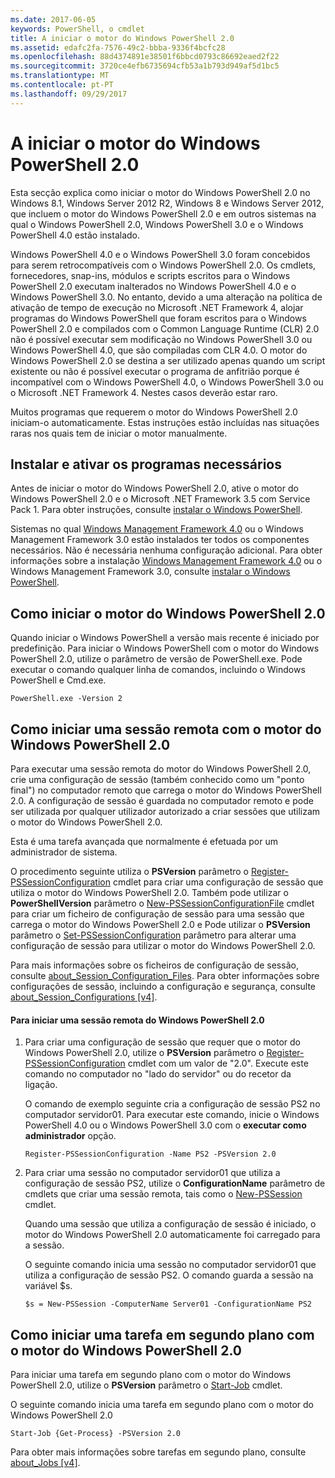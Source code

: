```yaml
---
ms.date: 2017-06-05
keywords: PowerShell, o cmdlet
title: A iniciar o motor do Windows PowerShell 2.0
ms.assetid: edafc2fa-7576-49c2-bbba-9336f4bcfc28
ms.openlocfilehash: 88d4374891e38501f6bbcd0793c86692eaed2f22
ms.sourcegitcommit: 3720ce4efb6735694cfb53a1b793d949af5d1bc5
ms.translationtype: MT
ms.contentlocale: pt-PT
ms.lasthandoff: 09/29/2017
---
```

# <a name="starting-the-windows-powershell-20-engine"></a>A iniciar o motor do Windows PowerShell 2.0
Esta secção explica como iniciar o motor do Windows PowerShell 2.0 no Windows 8.1, Windows Server 2012 R2, Windows 8 e Windows Server 2012, que incluem o motor do Windows PowerShell 2.0 e em outros sistemas na qual o Windows PowerShell 2.0, Windows PowerShell 3.0 e o Windows PowerShell 4.0 estão instalado.

Windows PowerShell 4.0 e o Windows PowerShell 3.0 foram concebidos para serem retrocompatíveis com o Windows PowerShell 2.0. Os cmdlets, fornecedores, snap-ins, módulos e scripts escritos para o Windows PowerShell 2.0 executam inalterados no Windows PowerShell 4.0 e o Windows PowerShell 3.0. No entanto, devido a uma alteração na política de ativação de tempo de execução no Microsoft .NET Framework 4, alojar programas do Windows PowerShell que foram escritos para o Windows PowerShell 2.0 e compilados com o Common Language Runtime (CLR) 2.0 não é possível executar sem modificação no Windows PowerShell 3.0 ou Windows PowerShell 4.0, que são compiladas com CLR 4.0. O motor do Windows PowerShell 2.0 se destina a ser utilizado apenas quando um script existente ou não é possível executar o programa de anfitrião porque é incompatível com o Windows PowerShell 4.0, o Windows PowerShell 3.0 ou o Microsoft .NET Framework 4. Nestes casos deverão estar raro.

Muitos programas que requerem o motor do Windows PowerShell 2.0 iniciam-o automaticamente. Estas instruções estão incluídas nas situações raras nos quais tem de iniciar o motor manualmente.

## <a name="installing-and-enabling-required-programs"></a>Instalar e ativar os programas necessários
Antes de iniciar o motor do Windows PowerShell 2.0, ative o motor do Windows PowerShell 2.0 e o Microsoft .NET Framework 3.5 com Service Pack 1. Para obter instruções, consulte [instalar o Windows PowerShell](Installing-Windows-PowerShell.md).

Sistemas no qual [Windows Management Framework 4.0](http://go.microsoft.com/fwlink/?LinkID=293881) ou o Windows Management Framework 3.0 estão instalados ter todos os componentes necessários. Não é necessária nenhuma configuração adicional. Para obter informações sobre a instalação [Windows Management Framework 4.0](http://go.microsoft.com/fwlink/?LinkID=293881) ou o Windows Management Framework 3.0, consulte [instalar o Windows PowerShell](Installing-Windows-PowerShell.md).

## <a name="how-to-start-the-windows-powershell-20-engine"></a>Como iniciar o motor do Windows PowerShell 2.0
Quando iniciar o Windows PowerShell a versão mais recente é iniciado por predefinição. Para iniciar o Windows PowerShell com o motor do Windows PowerShell 2.0, utilize o parâmetro de versão de PowerShell.exe. Pode executar o comando qualquer linha de comandos, incluindo o Windows PowerShell e Cmd.exe.

```
PowerShell.exe -Version 2
```

## <a name="how-to-start-a-remote-session-with-the-windows-powershell-20-engine"></a>Como iniciar uma sessão remota com o motor do Windows PowerShell 2.0
Para executar uma sessão remota do motor do Windows PowerShell 2.0, crie uma configuração de sessão (também conhecido como um "ponto final") no computador remoto que carrega o motor do Windows PowerShell 2.0. A configuração de sessão é guardada no computador remoto e pode ser utilizada por qualquer utilizador autorizado a criar sessões que utilizam o motor do Windows PowerShell 2.0.

Esta é uma tarefa avançada que normalmente é efetuada por um administrador de sistema.

O procedimento seguinte utiliza o **PSVersion** parâmetro o [Register-PSSessionConfiguration](https://technet.microsoft.com/en-us/library/e9152ae2-bd6d-4056-9bc7-dc1893aa29ea) cmdlet para criar uma configuração de sessão que utiliza o motor do Windows PowerShell 2.0. Também pode utilizar o **PowerShellVersion** parâmetro o [New-PSSessionConfigurationFile](https://technet.microsoft.com/en-us/library/5f3e3633-6e90-479c-aea9-ba45a1954866) cmdlet para criar um ficheiro de configuração de sessão para uma sessão que carrega o motor do Windows PowerShell 2.0 e Pode utilizar o **PSVersion** parâmetro o [Set-PSSessionConfiguration](https://technet.microsoft.com/en-us/library/b21fbad3-1759-4260-b206-dcb8431cd6ea) parâmetro para alterar uma configuração de sessão para utilizar o motor do Windows PowerShell 2.0.

Para mais informações sobre os ficheiros de configuração de sessão, consulte [about_Session_Configuration_Files](https://technet.microsoft.com/en-us/library/c7217447-1ebf-477b-a8ef-4dbe9a1473b8). Para obter informações sobre configurações de sessão, incluindo a configuração e segurança, consulte [about_Session_Configurations [v4]](https://technet.microsoft.com/en-us/library/a2fbe12a-350c-4d04-be50-24102824e3ab).

#### <a name="to-start-a-remote-windows-powershell-20-session"></a>Para iniciar uma sessão remota do Windows PowerShell 2.0

1. Para criar uma configuração de sessão que requer que o motor do Windows PowerShell 2.0, utilize o **PSVersion** parâmetro o [Register-PSSessionConfiguration](https://technet.microsoft.com/en-us/library/e9152ae2-bd6d-4056-9bc7-dc1893aa29ea) cmdlet com um valor de "2.0". Execute este comando no computador no "lado do servidor" ou do recetor da ligação.

    O comando de exemplo seguinte cria a configuração de sessão PS2 no computador servidor01. Para executar este comando, inicie o Windows PowerShell 4.0 ou o Windows PowerShell 3.0 com o **executar como administrador** opção.

    ```
    Register-PSSessionConfiguration -Name PS2 -PSVersion 2.0
    ```

2. Para criar uma sessão no computador servidor01 que utiliza a configuração de sessão PS2, utilize o **ConfigurationName** parâmetro de cmdlets que criar uma sessão remota, tais como o [New-PSSession](https://technet.microsoft.com/en-us/library/76f6628c-054c-4eda-ba7a-a6f28daaa26f) cmdlet.

    Quando uma sessão que utiliza a configuração de sessão é iniciado, o motor do Windows PowerShell 2.0 automaticamente foi carregado para a sessão.

    O seguinte comando inicia uma sessão no computador servidor01 que utiliza a configuração de sessão PS2. O comando guarda a sessão na variável $s.

    ```
    $s = New-PSSession -ComputerName Server01 -ConfigurationName PS2
    ```

## <a name="how-to-start-a-background-job-with-the-windows-powershell-20-engine"></a>Como iniciar uma tarefa em segundo plano com o motor do Windows PowerShell 2.0
Para iniciar uma tarefa em segundo plano com o motor do Windows PowerShell 2.0, utilize o **PSVersion** parâmetro o [Start-Job](https://technet.microsoft.com/en-us/library/2bc04935-0deb-4ec0-b856-d7290cca6442) cmdlet.

O seguinte comando inicia uma tarefa em segundo plano com o motor do Windows PowerShell 2.0

```
Start-Job {Get-Process} -PSVersion 2.0
```

Para obter mais informações sobre tarefas em segundo plano, consulte [about_Jobs [v4]](https://docs.microsoft.com/powershell/module/microsoft.powershell.core/about/about_jobs?view=powershell-4.0).

